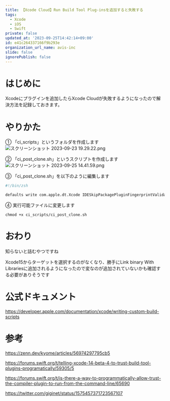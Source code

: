 ```yaml
---
title: 【Xcode Cloud】Run Build Tool Plug-insを追加すると失敗する
tags:
  - Xcode
  - iOS
  - Swift
private: false
updated_at: '2023-09-25T14:42:14+09:00'
id: e41c264337166f9b293e
organization_url_name: avis-inc
slide: false
ignorePublish: false
---
```

# はじめに
Xcodeにプラグインを追加したらXcode Cloudが失敗するようになったので解決方法を記録しておきます。

# やりかた
① 「ci_scripts」というフォルダを作成します
![スクリーンショット 2023-09-23 19.29.22.png](https://qiita-image-store.s3.ap-northeast-1.amazonaws.com/0/1745371/8eb31105-1945-14a0-0375-064cc26c935d.png)

② 「ci_post_clone.sh」というスクリプトを作成します
![スクリーンショット 2023-09-25 14.41.59.png](https://qiita-image-store.s3.ap-northeast-1.amazonaws.com/0/1745371/662a3b98-ccfd-a11c-5f81-1274ec54aa73.png)

③ 「ci_post_clone.sh」を以下のように編集します
```ci_post_clone.sh
#!/bin/zsh

defaults write com.apple.dt.Xcode IDESkipPackagePluginFingerprintValidatation -bool YES
```

④ 実行可能ファイルに変更します
```:ターミナル
chmod +x ci_scripts/ci_post_clone.sh
```

# おわり
知らないと詰むやつですね

Xcode15からターゲットを選択するのがなくなり、勝手にLink binary With Librariesに追加されるようになったので変なのが追加されていないかも確認する必要がありそうです

# 公式ドキュメント
https://developer.apple.com/documentation/xcode/writing-custom-build-scripts

# 参考
https://zenn.dev/kyome/articles/56974297795cb5

https://forums.swift.org/t/telling-xcode-14-beta-4-to-trust-build-tool-plugins-programatically/59305/5

https://forums.swift.org/t/is-there-a-way-to-programmatically-allow-trust-the-compiler-plugin-to-run-from-the-command-line/65690

https://twitter.com/giginet/status/1575457371723567107
